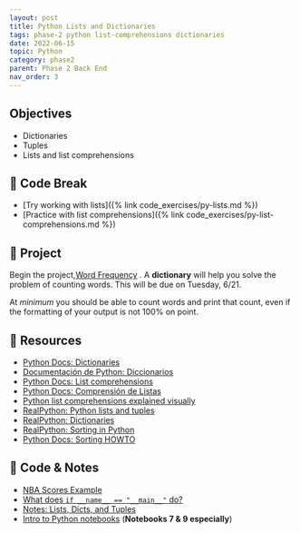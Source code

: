 ```yaml
---
layout: post
title: Python Lists and Dictionaries
tags: phase-2 python list-comprehensions dictionaries
date: 2022-06-15
topic: Python
category: phase2
parent: Phase 2 Back End
nav_order: 3
---
```


## Objectives

- Dictionaries
- Tuples
- Lists and list comprehensions

## 🐍 Code Break

- [Try working with lists]({% link code_exercises/py-lists.md %})
- [Practice with list comprehensions]({% link code_exercises/py-list-comprehensions.md %})

## 🎯 Project

Begin the project,[Word Frequency](https://classroom.github.com/a/MjaCZHGY) . A **dictionary** will help you solve the problem of counting words. This will be due on Tuesday, 6/21.

At _minimum_ you should be able to count words and print that count, even if the formatting of your output is not 100% on point.

## 🔖 Resources

- [Python Docs: Dictionaries](https://docs.python.org/3/tutorial/datastructures.html#dictionaries)
- [Documentación de Python: Diccionarios](https://docs.python.org/es/3/tutorial/datastructures.html#dictionaries)
- [Python Docs: List comprehensions](https://docs.python.org/3/tutorial/datastructures.html#list-comprehensions)
- [Python Docs: Comprensión de Listas](https://docs.python.org/es/3/tutorial/datastructures.html#list-comprehensions)
- [Python list comprehensions explained visually](https://treyhunner.com/2015/12/python-list-comprehensions-now-in-color/)
- [RealPython: Python lists and tuples](https://realpython.com/python-lists-tuples/)
- [RealPython: Dictionaries](https://realpython.com/python-dicts/)
- [RealPython: Sorting in Python](https://realpython.com/python-sort/)
- [Python Docs: Sorting HOWTO](https://docs.python.org/3/howto/sorting.html#sortinghowto)

## 🦉 Code & Notes

- [NBA Scores Example](https://replit.com/@rlconley/Python-Dictionaries#main.py)
- [What does `if __name__ == "__main__"` do?](https://github.com/momentumlearn/student-resources/blob/main/articles/pymain.md)
- [Notes: Lists, Dicts, and Tuples](https://github.com/Momentum-Team-13/notes/blob/main/py-lists-dicts-tuples.md)
- [Intro to Python notebooks](https://github.com/Momentum-Team-13/python-notebooks) (**Notebooks 7 & 9 especially**)
